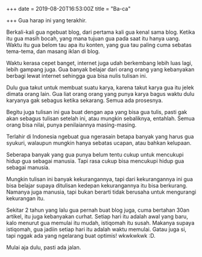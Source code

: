 +++
date = 2019-08-20T16:53:00Z
title = "Ba-ca"

+++
Gua harap ini yang terakhir.

Berkali-kali gua ngebuat blog, dari pertama kali gua kenal sama blog. Ketika itu gua masih bocah, yang mana tujuan gua pada saat itu hanya uang. Waktu itu gua belom tau apa itu konten, yang gua tau paling cuma sebatas tema-tema, dan masang iklan di blog.

Waktu kerasa cepet banget, internet juga udah berkembang lebih luas lagi, lebih gampang juga. Gua banyak belajar dari orang orang yang kebanyakan berbagi lewat internet sehingga gua bisa nulis tulisan ini.

Dulu gua takut untuk membuat suatu karya, karena takut karya gua itu jelek dimata orang lain. Gua liat orang orang yang punya karya bagus waktu dulu karyanya gak sebagus ketika sekarang. Semua ada prosesnya.

Begitu juga tulisan ini gua buat dengan apa yang bisa gua tulis, pasti gak akan sebagus tulisan setelah ini, atau mungkin sebaliknya, entahlah. Semua orang bisa nilai, punya penilaiannya masing-masing.

Terlahir di Indonesia ngebuat gua ngerasain betapa banyak yang harus gua syukuri, walaupun mungkin hanya sebatas ucapan, atau bahkan kelupaan.

Seberapa banyak yang gua punya belum tentu cukup untuk mencukupi hidup gua sebagai manusia. Tapi rasa cukup bisa mencukupi hidup gua sebagai manusia.

Mungkin tulisan ini banyak kekurangannya, tapi dari kekurangannya ini gua bisa belajar supaya ditulisan kedepan kekurangannya itu bisa berkurang. Namanya juga manusia, tapi bukan berarti tidak berusaha untuk mengurangi kekurangan itu.

Sekitar 2 tahun yang lalu gua pernah buat blog juga, cuma bertahan 30an artikel, itu juga kebanyakan curhat. Setiap hari itu adalah awal yang baru, kalo menurut gua memulai itu mudah, istiqomah itu susah. Makanya supaya istiqomah, gua jadiin setiap hari itu adalah waktu memulai. Gatau juga si, tapi nggak ada yang ngelarang buat optimis! wkwkwkwk :D.

Mulai aja dulu, pasti ada jalan.